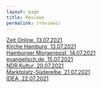 ```yaml
---
layout: page
title: Reviews
permalink: /reviews/
---
```

<div><a href="https://www.zeit.de/hamburg/2021-07/elbvertiefung-13-07-2021">Zeit Online, 13.07.2021</a></div>
<div><a href="https://www.kirche-hamburg.de/nachrichten/details/elektro-klaenge-vom-kirchturm.html">Kirche Hamburg, 13.07.2021</a></div>
<div><a href="https://www.mopo.de/hamburg/hamburg-dieser-kirchturm-wird-zum-klangturm/">Hamburger Morgenpost, 14.07.2021</a></div>
<div><a href="https://www.evangelisch.de/inhalte/188453/15-07-2021/gitarren-klaenge-statt-glockengelaeut-kirchenprojekt-hamburg-veddel">evangelisch.de, 15.07.2021</a></div>
<div><a href="https://www.ndr.de/kultur/musik/Klangturm-auf-der-Veddel-Neue-Sounds-aus-der-Kirche,klangturm106.html">NDR Kultur, 20.07.2021</a></div>
<div><a href="https://marktplatz-süderelbe.de/ungewoehnliche-toene-auf-der-veddel/">Marktplatz-Süderelbe, 21.07.2021</a></div>
<div><a href="https://www.idea.de/artikel/hamburg-gitarrenklang-statt-glockenlaeuten">IDEA, 22.07.2021</a></div>
